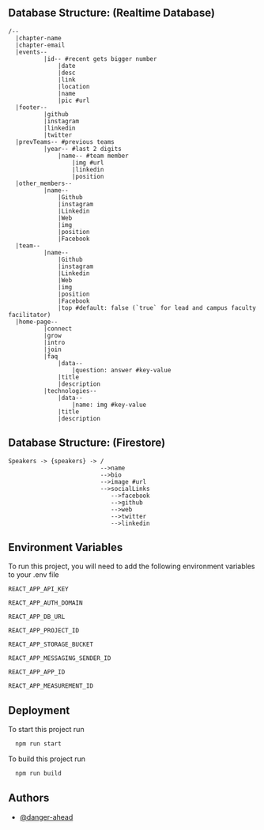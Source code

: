 ## Database Structure: (Realtime Database)
```
/--
  |chapter-name
  |chapter-email
  |events--
          |id-- #recent gets bigger number
              |date
              |desc
              |link
              |location
              |name
              |pic #url
  |footer--
          |github
          |instagram
          |linkedin
          |twitter
  |prevTeams-- #previous teams
          |year-- #last 2 digits
              |name-- #team member
                  |img #url
                  |linkedin
                  |position
  |other_members--
          |name--
              |Github
              |instagram
              |Linkedin
              |Web
              |img
              |position
              |Facebook
  |team--
          |name--
              |Github
              |instagram
              |Linkedin
              |Web
              |img
              |position
              |Facebook
              |top #default: false (`true` for lead and campus faculty facilitator)
  |home-page--
          |connect
          |grow
          |intro
          |join
          |faq
              |data--
                  |question: answer #key-value
              |title
              |description
          |technologies--
              |data--
                  |name: img #key-value
              |title
              |description
```

## Database Structure: (Firestore)
```
Speakers -> {speakers} -> /
                          -->name
                          -->bio
                          -->image #url
                          -->socialLinks
                             -->facebook
                             -->github
                             -->web
                             -->twitter
                             -->linkedin
```
## Environment Variables

To run this project, you will need to add the following environment variables to your .env file

`REACT_APP_API_KEY`

`REACT_APP_AUTH_DOMAIN`

`REACT_APP_DB_URL`

`REACT_APP_PROJECT_ID`

`REACT_APP_STORAGE_BUCKET`

`REACT_APP_MESSAGING_SENDER_ID`

`REACT_APP_APP_ID`

`REACT_APP_MEASUREMENT_ID`

## Deployment

To start this project run

```bash
  npm run start
```

To build this project run

```bash
  npm run build
```


## Authors

- [@danger-ahead](https://www.github.com/danger-ahead)
